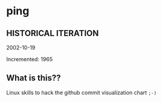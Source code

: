 # ping

## HISTORICAL ITERATION
2002-10-19

Incremented: 1965

## What is this?? 
Linux skills to hack the github commit visualization chart `;-)`
